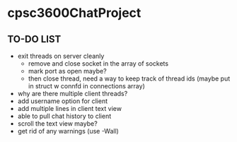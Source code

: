 # cpsc3600ChatProject

## TO-DO LIST
* exit threads on server cleanly
    * remove and close socket in the array of sockets 
    * mark port as open maybe?
    * then close thread, need a way to keep track of thread ids (maybe put in struct w connfd in connections array)
* why are there multiple client threads?
* add username option for client
* add multiple lines in client text view
* able to pull chat history to client
* scroll the text view maybe?
* get rid of any warnings (use -Wall)